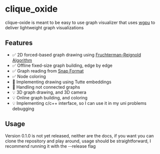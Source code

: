# clique_oxide
clique-oxide is meant to be easy to use graph visualizer that uses [wgpu](https://wgpu.rs/) 
to deliver lightweight graph visualizations
##  Features
- ✅ 2D forced-based graph drawing using [Fruchterman-Reignold Algorithm](https://onlinelibrary.wiley.com/doi/10.1002/spe.4380211102)
- ✅ Offline fixed-size graph building, edge by edge
- ✅ Graph reading from [Snap Format](https://snap.stanford.edu/snap/)
- ✅ Node coloring
- 🔨 Implementing drawing using Tutte embeddings 
- 🔨 Handling not connected graphs
- 💡 3D graph drawing, and 3D camera
- 💡 Online graph building, and coloring
- 💡 Implementing c/c++ interface, so I can use it in my uni problems debugging

## Usage
Version 0.1.0 is not yet released, neither are the docs, if you want you can clone the repository and play around,
usage should be straightforward, I recommend running it with the --release flag

